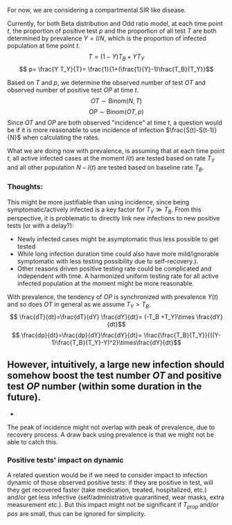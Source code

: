 For now, we are considering a compartmental SIR like disease.

Currently, for both Beta distribution and Odd ratio model, at each time point $t$, the proportion of positive test $p$ and the proportion of all test $T$ are both determined by prevalence $Y=I/N$, which is the proportion of infected population at time point $t$.
$$ T= (1-Y) T_B + Y T_Y $$
$$ p= \frac{Y T_Y}{T}= \frac{1}{1+(\frac{1}{Y}-1)\frac{T_B}{T_Y}}$$

Based on $T$ and $p$, we determine the observed number of test $OT$ and observed number of positive test $OP$ at time $t$.
$$OT \sim \text{Binom}(N,T)$$
$$OP \sim \text{Binom}(OT,p)$$
Since $OT$ and $OP$ are both observed "incidence" at time $t$, a question would be if it is more reasonable to use incidence of infection $\frac{S(t)-S(t-1)}{N}$ when calculating the rates. 

What we are doing now with prevalence, is assuming that at each time point $t$, all active infected cases at the moment $I(t)$ are tested based on rate $T_Y$ and all other population $N-I(t)$ are tested based on baseline rate $T_B$. 

### Thoughts:
This might be more justifiable than using incidence, since being symptomatic/actively infected is a key factor for $T_Y \gg T_B$. From this perspective, it is problematic to directly link new infections to new positive tests (or with a delay?):
- Newly infected cases might be asymptomatic thus less possible to get tested
- While long infection duration time could also have more mild/ignorable symptomatic with less testing possibility due to self-recovery.). 
- Other reasons driven positive testing rate could be complicated and independent with time.
A harmonized uniform testing rate for all active infected population at the moment might be more reasonable.

With prevalence, the tendency of $OP$ is synchronized with prevalence $Y(t)$ and so does $OT$ in general as we assume $T_Y > T_B$.
$$ \frac{dT}{dt}=\frac{dT}{dY} \frac{dY}{dt}= (-T_B +T_Y)\times \frac{dY}{dt}$$
$$ \frac{dp}{dt}=\frac{dp}{dY}\frac{dY}{dt}= \frac{\frac{T_B}{T_Y}}{((Y-1)\frac{T_B}{T_Y}-Y)^2}\times\frac{dY}{dt}$$

However, intuitively, a large new infection should somehow boost the test number $OT$ and positive test $OP$ number (within some duration in the future). 
- 
- 
The peak of incidence might not overlap with peak of prevalence, due to recovery process. A draw back using prevalence is that we might not be able to catch this.
### Positive tests' impact on dynamic 
A related question would be if we need to consider impact to infection dynamic of those observed positive tests: if they are positive in test, will they get recovered faster (take medication, treated, hospitalized, etc.) and/or get less infective (self/administrative quarantined, wear masks, extra measurement etc.). But this impact might not be significant if $T_{prop}$ and/or $pos$ are small, thus can be ignored for simplicity.